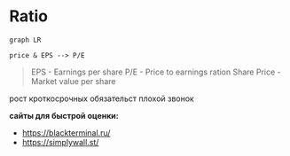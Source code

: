 # Ratio

```mermaid
graph LR

price & EPS --> P/E 

```
> EPS - Earnings per share
> P/E - Price to earnings ration
> Share Price - Market value per share

рост кроткосрочных обязательст плохой звонок

**сайты для быстрой оценки:**
* https://blackterminal.ru/
* https://simplywall.st/
